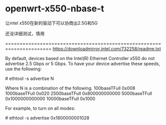 # openwrt-x550-nbase-t

让intel x550在新的驱动下可以协商出2.5G和5G

还没详细测试，慎用

======================================================================
https://downloadmirror.intel.com/732258/readme.txt

By default, devices based on the Intel(R) Ethernet Controller x550 do not
advertise 2.5 Gbps or 5 Gbps. To have your device advertise these speeds, use
the following:

\# ethtool -s <ethX> advertise N

Where N is a combination of the following.
100baseTFull   0x008
1000baseTFull  0x020
2500baseTFull  0x800000000000
5000baseTFull  0x1000000000000
10000baseTFull 0x1000

For example, to turn on all modes:

\# ethtool -s <ethX> advertise 0x1800000001028
